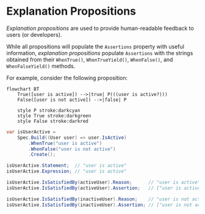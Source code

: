 # Explanation Propositions

_Explanation propositions_ are used to provide human-readable feedback to users (or developers).

While all propositions will populate the `Assertions` property with useful information, _explanation propositions_
populate `Assertions` with the strings obtained from their `WhenTrue()`, `WhenTrueYield()`, `WhenFalse()`, and
`WhenFalseYield()` methods.

For example, consider the following proposition:

```mermaid
flowchart BT
    True([user is active]) -->|true| P(((user is active?)))
    False([user is not active]) -->|false| P

    style P stroke:darkcyan
    style True stroke:darkgreen
    style False stroke:darkred
```

```csharp
var isUserActive =
    Spec.Build((User user) => user.IsActive)
        .WhenTrue("user is active")
        .WhenFalse("user is not active")
        .Create();

isUserActive.Statement;  // "user is active"
isUserActive.Expression; // "user is active"

isUserActive.IsSatisfiedBy(activeUser).Reason;      // "user is active"
isUserActive.IsSatisfiedBy(activeUser).Assertion;   // ["user is active"]

isUserActive.IsSatisfiedBy(inactiveUser).Reason;    // "user is not active"
isUserActive.IsSatisfiedBy(inactiveUser).Assertion; // ["user is not active"]

```

